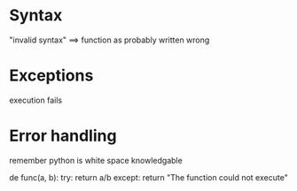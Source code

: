 Syntax
======
"invalid syntax"
==> function as probably written wrong

Exceptions
===========
 execution fails

Error handling
===============
remember python is white space knowledgable

de func(a, b):
    try:
        return a/b
    except:
        return "The function could not execute"

